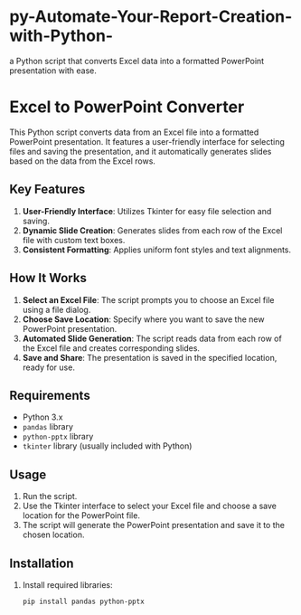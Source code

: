 # py-Automate-Your-Report-Creation-with-Python-
 a Python script that converts Excel data into a formatted PowerPoint presentation with ease. 
 
# Excel to PowerPoint Converter

This Python script converts data from an Excel file into a formatted PowerPoint presentation. It features a user-friendly interface for selecting files and saving the presentation, and it automatically generates slides based on the data from the Excel rows.

## Key Features

1. **User-Friendly Interface**: Utilizes Tkinter for easy file selection and saving.
2. **Dynamic Slide Creation**: Generates slides from each row of the Excel file with custom text boxes.
3. **Consistent Formatting**: Applies uniform font styles and text alignments.

## How It Works

1. **Select an Excel File**: The script prompts you to choose an Excel file using a file dialog.
2. **Choose Save Location**: Specify where you want to save the new PowerPoint presentation.
3. **Automated Slide Generation**: The script reads data from each row of the Excel file and creates corresponding slides.
4. **Save and Share**: The presentation is saved in the specified location, ready for use.

## Requirements

- Python 3.x
- `pandas` library
- `python-pptx` library
- `tkinter` library (usually included with Python)

## Usage

1. Run the script.
2. Use the Tkinter interface to select your Excel file and choose a save location for the PowerPoint file.
3. The script will generate the PowerPoint presentation and save it to the chosen location.

## Installation

1. Install required libraries:
   ```bash
   pip install pandas python-pptx
